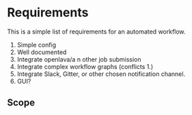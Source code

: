 # Requirements

This is a simple list of requirements for an automated workflow.

1. Simple config
2. Well documented
3. Integrate openlava/a n other job submission
4. Integrate complex workflow graphs (conflicts 1.)
5. Integrate Slack, Gitter, or other chosen notification channel.
6. GUI?

## Scope


